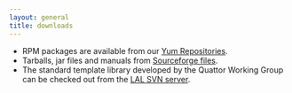 ```yaml
---
layout: general
title: downloads
---
```


* RPM packages are available from our [Yum Repositories](http://yum.quattor.org/).
* Tarballs, jar files and manuals from [Sourceforge files](http://sourceforge.net/projects/quattor/files/).
* The standard template library developed by the Quattor Working Group can be checked out from the [LAL SVN server](https://svn.lal.in2p3.fr/LCG/QWG/templates/trunk/).

